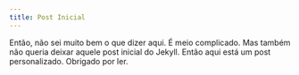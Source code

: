 ```yaml
---
title: Post Inicial
---
```


Então, não sei muito bem o que dizer aqui. É meio complicado.  Mas também não queria deixar aquele post inicial do Jekyll. Então aqui está um post personalizado. Obrigado por ler.
